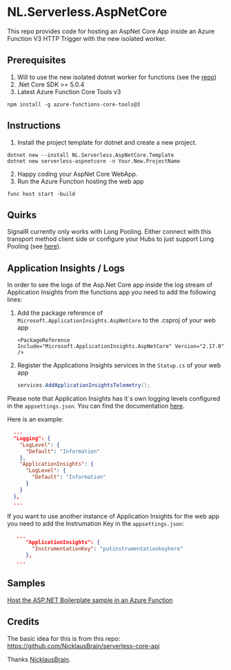 # NL.Serverless.AspNetCore
This repo provides code for hosting an AspNet Core App inside an Azure Function V3 HTTP Trigger with the new isolated worker.

## Prerequisites
1. Will to use the new isolated dotnet worker for functions (see the [repo](https://github.com/Azure/azure-functions-dotnet-worker))
1. .Net Core SDK >= 5.0.4
1. Latest Azure Function Core Tools v3
```
npm install -g azure-functions-core-tools@3
```

## Instructions
1. Install the project template for dotnet and create a new project.
```
dotnet new --install NL.Serverless.AspNetCore.Template
dotnet new serverless-aspnetcore -n Your.New.ProjectName
```
2. Happy coding your AspNet Core WebApp.
3. Run the Azure Function hosting the web app
```
func host start -build
```

## Quirks
SignalR currently only works with Long Pooling.
Either connect with this transport method client side or configure your Hubs to just support Long Pooling (see [here](https://docs.microsoft.com/de-de/aspnet/core/signalr/configuration?view=aspnetcore-5.0&tabs=dotnet#advanced-http-configuration-options)).

## Application Insights / Logs
In order to see the logs of the Asp.Net Core app inside the log stream of Application Insights from the functions app you need to add the following lines:

1. Add the package reference of ``Microsoft.ApplicationInsights.AspNetCore`` to the .csproj of your web app
   
   ``<PackageReference Include="Microsoft.ApplicationInsights.AspNetCore" Version="2.17.0" />``

1. Register the Applications Insights services in the ``Statup.cs`` of your web app
   ```csharp
   services.AddApplicationInsightsTelemetry();
   ```

Please note that Application Insights has it´s own logging levels configured in the ``appsettings.json``. You can find the documentation [here](https://docs.microsoft.com/en-us/azure/azure-monitor/app/ilogger#control-logging-level).

Here is an example: 
```json
  ...
  "Logging": {
    "LogLevel": {
      "Default": "Information"
    },
    "ApplicationInsights": {
      "LogLevel": {
        "Default": "Information"
      }
    }
  },
  ...
```

If you want to use another instance of Application Insights for the web app you need to add the Instrumation Key in the ``appsettings.json``:
```json
   ...
      "ApplicationInsights": {
        "InstrumentationKey": "putinstrumentationkeyhere"
      },
   ...
```

## Samples
[Host the ASP.NET Boilerplate sample in an Azure Function](samples/ASP.NET%20Boilerplate)

## Credits
The basic idea for this is from this repo:
https://github.com/NicklausBrain/serverless-core-api

Thanks <a href="https://github.com/NicklausBrain">NicklausBrain</a>.
